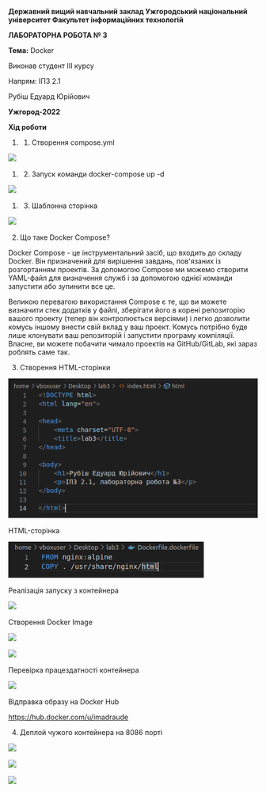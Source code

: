 ﻿**Державний вищий навчальний заклад
Ужгородський національний університет
Факультет інформаційних технологій**

**ЛАБОРАТОРНА РОБОТА № 3**

**Тема:** Docker

Виконав студент III курсу

Напрям: ІПЗ 2.1

Рубіш Едуард Юрійович

**Ужгород-2022**

**Хід роботи**

1. 1. Створення compose.yml

![](image1.png)

1. 2. Запуск команди docker-compose up -d

![](image2.png)

1. 3. Шаблонна сторінка

![](image3.png)

2. Що таке Docker Compose?

Docker Compose - це інструментальний засіб, що входить до складу Docker. Він призначений для вирішення завдань, пов'язаних із розгортанням проектів. За допомогою Compose ми можемо створити YAML-файл для визначення служб і за допомогою однієї команди запустити або зупинити все це.

Великою перевагою використання Compose є те, що ви можете визначити стек додатків у файлі, зберігати його в корені репозиторію вашого проекту (тепер він контролюється версіями) і легко дозволити комусь іншому внести свій вклад у ваш проект. Комусь потрібно буде лише клонувати ваш репозиторій і запустити програму компіляції. Власне, ви можете побачити чимало проектів на GitHub/GitLab, які зараз роблять саме так.

3. Створення HTML-сторінки

![](image4.png)

HTML-сторінка

![](image5.png)

Реалізація запуску з контейнера

![](image6.png)

Створення Docker Image

![](image7.png)

![](image8.png)

Перевірка працездатності контейнера

![](image9.png)

Відправка образу на Docker Hub

<https://hub.docker.com/u/imadraude>

4. Деплой чужого контейнера на 8086 порті

![](image10.png)

![](image11.png)

![](image12.png)
